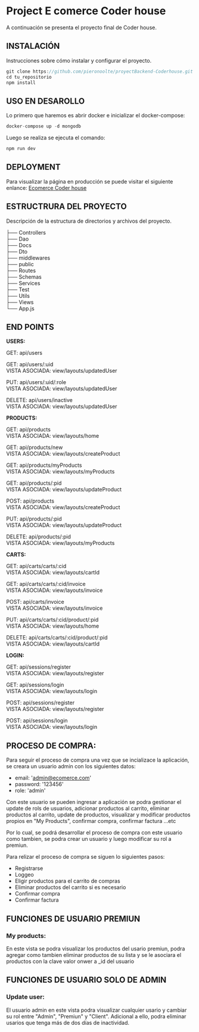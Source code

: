 
# Project E comerce Coder house

A continuación se presenta el proyecto final de Coder house.

## INSTALACIÓN

Instrucciones sobre cómo instalar y configurar el proyecto.

```javascript
git clone https://github.com/pieronoolte/proyectBackend-Coderhouse.git
cd tu_repositorio
npm install
```


## USO EN DESAROLLO

Lo primero que haremos es abrir docker e inicializar el docker-compose:
```javascript
docker-compose up -d mongodb
```

Luego se realiza se ejecuta el comando:
```javascript
npm run dev
```

## DEPLOYMENT

Para visualizar la página en producción se puede visitar el siguiente enlance:
[Ecomerce Coder house](https://proyectbackend-coderhouse-production.up.railway.app)

## ESTRUCTRURA DEL PROYECTO

Descripción de la estructura de directorios y archivos del proyecto.

├── Controllers   
├── Dao           
├── Docs         
├── Dto            
├── middlewares    
├── public         
├── Routes         
├── Schemas       
├── Services       
├── Test          
├── Utils          
├── Views          
└── App.js  


## END POINTS

**USERS:**

GET: api/users

GET: api/users/:uid\
VISTA ASOCIADA: view/layouts/updatedUser

PUT: api/users/:uid/:role\
VISTA ASOCIADA: view/layouts/updatedUser

DELETE: api/users/inactive\
VISTA ASOCIADA: view/layouts/updatedUser

**PRODUCTS:**

GET: api/products\
VISTA ASOCIADA: view/layouts/home

GET: api/products/new\
VISTA ASOCIADA: view/layouts/createProduct

GET: api/products/myProducts\
VISTA ASOCIADA: view/layouts/myProducts

GET: api/products/:pid\
VISTA ASOCIADA: view/layouts/updateProduct

POST: api/products\
VISTA ASOCIADA: view/layouts/createProduct

PUT: api/products/:pid\
VISTA ASOCIADA: view/layouts/updateProduct

DELETE: api/products/:pid\
VISTA ASOCIADA: view/layouts/myProducts


**CARTS:** 

GET: api/carts/carts/:cid\
VISTA ASOCIADA: view/layouts/cartId

GET: api/carts/carts/:cid/invoice\
VISTA ASOCIADA: view/layouts/invoice

POST: api/carts/invoice\
VISTA ASOCIADA: view/layouts/invoice

PUT: api/carts/carts/:cid/product/:pid\
VISTA ASOCIADA: view/layouts/home

DELETE: api/carts/carts/:cid/product/:pid\
VISTA ASOCIADA: view/layouts/cartId

**LOGIN:**

GET: api/sessions/register\
VISTA ASOCIADA: view/layouts/register

GET: api/sessions/login\
VISTA ASOCIADA: view/layouts/login

POST: api/sessions/register\
VISTA ASOCIADA: view/layouts/register

POST: api/sessions/login\
VISTA ASOCIADA: view/layouts/login


## PROCESO DE COMPRA:

Para seguir el proceso de compra una vez que se incializace la aplicación, se creara un usuario admin con los siguientes datos:

- email: 'admin@ecomerce.com'
- password: '123456'
- role: 'admin'

Con este usuario se pueden ingresar a aplicación se podra gestionar el update de rols de usuarios, adicionar productos al carrito, eliminar productos al carrito, update de productos, visualizar y modificar productos propios en "My Products", confirmar compra, confirmar factura ...etc

Por lo cual, se podrá desarrollar el proceso de compra con este usuario como tambien, se podra crear un usuario y luego modificar su rol a premiun.

Para relizar el proceso de compra se siguen lo siguientes pasos:

- Registrarse
- Loggeo
- Eligir productos para el carrito de compras
- Eliminar productos del carrito si es necesario
- Confirmar compra
- Confirmar factura

## FUNCIONES DE USUARIO PREMIUN

### My products:
En este vista se podra visualizar los productos del usario premiun, podra agregar como tambien eliminar productos de su lista y se le asociara el productos con la clave valor onwer a _id del usuario

## FUNCIONES DE USUARIO SOLO DE ADMIN

### Update user:
El usuario admin en este vista podra visualizar cualquier usario y cambiar su rol entre "Admin", "Premiun" y "Client". Adicional a ello, podra eliminar usarios que tenga más de dos días de inactividad.
